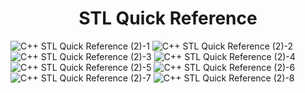 <center>

# STL Quick Reference

</center>

![C++ STL Quick Reference (2)-1](https://user-images.githubusercontent.com/53911515/229293159-04ddf328-3bb5-4508-bfe1-7cff06d8a22b.jpg)
![C++ STL Quick Reference (2)-2](https://user-images.githubusercontent.com/53911515/229293161-f0618394-ec65-450f-b02c-97f318737dd4.jpg)
![C++ STL Quick Reference (2)-3](https://user-images.githubusercontent.com/53911515/229293162-db8f8a94-eb7b-4f4c-8c1b-3fe36a6d3239.jpg)
![C++ STL Quick Reference (2)-4](https://user-images.githubusercontent.com/53911515/229293164-4173335e-8083-4c13-8fd7-82111916244e.jpg)
![C++ STL Quick Reference (2)-5](https://user-images.githubusercontent.com/53911515/229293167-b347df15-77eb-4745-bbc6-47732416e8b8.jpg)
![C++ STL Quick Reference (2)-6](https://user-images.githubusercontent.com/53911515/229293168-b0fddfd3-9058-409c-bf78-cd1bc2c550bf.jpg)
![C++ STL Quick Reference (2)-7](https://user-images.githubusercontent.com/53911515/229293169-f090fc7e-a309-4407-a186-289434428433.jpg)
![C++ STL Quick Reference (2)-8](https://user-images.githubusercontent.com/53911515/229293172-383b17ed-4042-49f0-87fc-ee0f4b195056.jpg)
